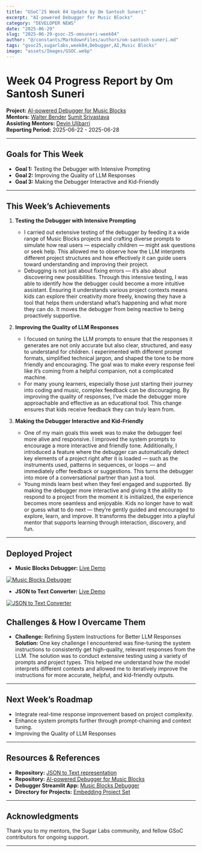 ```yaml
---
title: "GSoC’25 Week 04 Update by Om Santosh Suneri"
excerpt: "AI-powered Debugger for Music Blocks"
category: "DEVELOPER NEWS"
date: "2025-06-29"
slug: "2025-06-29-gsoc-25-omsuneri-week04"
author: "@/constants/MarkdownFiles/authors/om-santosh-suneri.md"
tags: "gsoc25,sugarlabs,week04,Debugger,AI,Music Blocks"
image: "assets/Images/GSOC.webp"
---
```


<!-- markdownlint-disable -->

# Week 04 Progress Report by Om Santosh Suneri

**Project:** [AI-powered Debugger for Music Blocks](https://github.com/omsuneri/AI-powered-Debugger-for-Music-Blocks)  
**Mentors:** [Walter Bender](https://github.com/walterbender/) [Sumit Srivastava](https://github.com/sum2it)  
**Assisting Mentors:** [Devin Ulibarri](https://github.com/pikurasa/)  
**Reporting Period:** 2025-06-22 - 2025-06-28

---

## Goals for This Week

- **Goal 1:** Testing the Debugger with Intensive Prompting
- **Goal 2:** Improving the Quality of LLM Responses 
- **Goal 3:** Making the Debugger Interactive and Kid-Friendly 

---

## This Week’s Achievements

1. **Testing the Debugger with Intensive Prompting**  
   - I carried out extensive testing of the debugger by feeding it a wide range of Music Blocks projects and crafting diverse prompts to simulate how real users — especially children — might ask questions or seek help. This allowed me to observe how the LLM interprets different project structures and how effectively it can guide users toward understanding and improving their project.
   - Debugging is not just about fixing errors — it’s also about discovering new possibilities. Through this intensive testing, I was able to identify how the debugger could become a more intuitive assistant. Ensuring it understands various project contexts means kids can explore their creativity more freely, knowing they have a tool that helps them understand what’s happening and what more they can do. It moves the debugger from being reactive to being proactively supportive.

2. **Improving the Quality of LLM Responses**  
   - I focused on tuning the LLM prompts to ensure that the responses it generates are not only accurate but also clear, structured, and easy to understand for children. I experimented with different prompt formats, simplified technical jargon, and shaped the tone to be more friendly and encouraging. The goal was to make every response feel like it’s coming from a helpful companion, not a complicated machine.
   - For many young learners, especially those just starting their journey into coding and music, complex feedback can be discouraging. By improving the quality of responses, I’ve made the debugger more approachable and effective as an educational tool. This change ensures that kids receive feedback they can truly learn from. 

3. **Making the Debugger Interactive and Kid-Friendly**  
   - One of my main goals this week was to make the debugger feel more alive and responsive. I improved the system prompts to encourage a more interactive and friendly tone. Additionally, I introduced a feature where the debugger can automatically detect key elements of a project right after it is loaded — such as the instruments used, patterns in sequences, or loops — and immediately offer feedback or suggestions. This turns the debugger into more of a conversational partner than just a tool.
   - Young minds learn best when they feel engaged and supported. By making the debugger more interactive and giving it the ability to respond to a project from the moment it is initialized, the experience becomes more seamless and enjoyable. Kids no longer have to wait or guess what to do next — they’re gently guided and encouraged to explore, learn, and improve. It transforms the debugger into a playful mentor that supports learning through interaction, discovery, and fun.

---

## Deployed Project
- **Music Blocks Debugger:** [Live Demo](https://debuggmb.streamlit.app/)

<a href=""><img src="https://i.ibb.co/p6H5y3Bw/Screenshot-2025-06-28-at-10-41-28-AM.webp" alt="Music Blocks Debugger"></a>

- **JSON to Text Converter:** [Live Demo](https://omsuneri.github.io/JSON-to-Text-representation/)

<a href=""><img src= "https://i.ibb.co/ycNPrKVs/Screenshot-2025-06-28-at-10-42-38-AM.webp" alt="JSON to Text Converter"></a>

## Challenges & How I Overcame Them

- **Challenge:** Refining System Instructions for Better LLM Responses  
  **Solution:** One key challenge I encountered was fine-tuning the system instructions to consistently get high-quality, relevant responses from the LLM. The solution was to conduct extensive testing using a variety of prompts and project types. This helped me understand how the model interprets different contexts and allowed me to iteratively improve the instructions for more accurate, helpful, and kid-friendly outputs.

---

## Next Week’s Roadmap

- Integrate real-time response improvement based on project complexity.
- Enhance system prompts further through prompt-chaining and context tuning.
- Improving the Quality of LLM Responses

---

## Resources & References

- **Repository:** [JSON to Text representation](https://github.com/omsuneri/JSON-to-Text-representation)
- **Repository:** [AI-powered Debugger for Music Blocks](https://github.com/omsuneri/AI-powered-Debugger-for-Music-Blocks)
- **Debugger Streamlit App:** [Music Blocks Debugger](https://debuggmb.streamlit.app/)
- **Directory for Projects:** [Embedding Project Set](https://github.com/omsuneri/AI-powered-Debugger-for-Music-Blocks/tree/main/data/docs)

---

## Acknowledgments

Thank you to my mentors, the Sugar Labs community, and fellow GSoC contributors for ongoing support.

---

